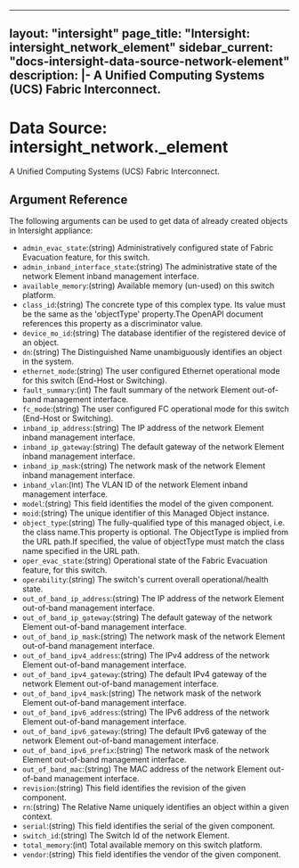 
---
layout: "intersight"
page_title: "Intersight: intersight_network_element"
sidebar_current: "docs-intersight-data-source-network-element"
description: |-
A Unified Computing Systems (UCS) Fabric Interconnect.
---

# Data Source: intersight_network._element
A Unified Computing Systems (UCS) Fabric Interconnect.
## Argument Reference
The following arguments can be used to get data of already created objects in Intersight appliance:
* `admin_evac_state`:(string) Administratively configured state of Fabric Evacuation feature, for this switch. 
* `admin_inband_interface_state`:(string) The administrative state of the network Element inband management interface. 
* `available_memory`:(string) Available memory (un-used) on this switch platform. 
* `class_id`:(string) The concrete type of this complex type. Its value must be the same as the 'objectType' property.The OpenAPI document references this property as a discriminator value. 
* `device_mo_id`:(string) The database identifier of the registered device of an object. 
* `dn`:(string) The Distinguished Name unambiguously identifies an object in the system. 
* `ethernet_mode`:(string) The user configured Ethernet operational mode for this switch (End-Host or Switching). 
* `fault_summary`:(int) The fault summary of the network Element out-of-band management interface. 
* `fc_mode`:(string) The user configured FC operational mode for this switch (End-Host or Switching). 
* `inband_ip_address`:(string) The IP address of the network Element inband management interface. 
* `inband_ip_gateway`:(string) The default gateway of the network Element inband management interface. 
* `inband_ip_mask`:(string) The network mask of the network Element inband management interface. 
* `inband_vlan`:(int) The VLAN ID of the network Element inband management interface. 
* `model`:(string) This field identifies the model of the given component. 
* `moid`:(string) The unique identifier of this Managed Object instance. 
* `object_type`:(string) The fully-qualified type of this managed object, i.e. the class name.This property is optional. The ObjectType is implied from the URL path.If specified, the value of objectType must match the class name specified in the URL path. 
* `oper_evac_state`:(string) Operational state of the Fabric Evacuation feature, for this switch. 
* `operability`:(string) The switch's current overall operational/health state. 
* `out_of_band_ip_address`:(string) The IP address of the network Element out-of-band management interface. 
* `out_of_band_ip_gateway`:(string) The default gateway of the network Element out-of-band management interface. 
* `out_of_band_ip_mask`:(string) The network mask of the network Element out-of-band management interface. 
* `out_of_band_ipv4_address`:(string) The IPv4 address of the network Element out-of-band management interface. 
* `out_of_band_ipv4_gateway`:(string) The default IPv4 gateway of the network Element out-of-band management interface. 
* `out_of_band_ipv4_mask`:(string) The network mask of the network Element out-of-band management interface. 
* `out_of_band_ipv6_address`:(string) The IPv6 address of the network Element out-of-band management interface. 
* `out_of_band_ipv6_gateway`:(string) The default IPv6 gateway of the network Element out-of-band management interface. 
* `out_of_band_ipv6_prefix`:(string) The network mask of the network Element out-of-band management interface. 
* `out_of_band_mac`:(string) The MAC address of the network Element out-of-band management interface. 
* `revision`:(string) This field identifies the revision of the given component. 
* `rn`:(string) The Relative Name uniquely identifies an object within a given context. 
* `serial`:(string) This field identifies the serial of the given component. 
* `switch_id`:(string) The Switch Id of the network Element. 
* `total_memory`:(int) Total available memory on this switch platform. 
* `vendor`:(string) This field identifies the vendor of the given component. 
